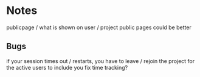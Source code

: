 # Notes
publicpage / what is shown on user / project public pages could be better

## Bugs
if your session times out / restarts, you have to leave / rejoin the project for the active users to include you
fix time tracking?